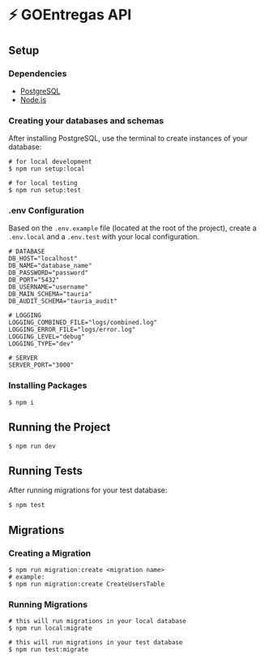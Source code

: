 # :zap: GOEntregas API

## Setup

### Dependencies

- [PostgreSQL](https://www.postgresql.org/download/)
- [Node.js](https://nodejs.org/en/download/)

### Creating your databases and schemas

After installing PostgreSQL, use the terminal to create instances of your database:

```shell
# for local development
$ npm run setup:local

# for local testing
$ npm run setup:test
```

### .env Configuration

Based on the `.env.example` file (located at the root of the project), create a `.env.local` and a `.env.test` with your local configuration.

```shell
# DATABASE
DB_HOST="localhost"
DB_NAME="database_name"
DB_PASSWORD="password"
DB_PORT="5432"
DB_USERNAME="username"
DB_MAIN_SCHEMA="tauria"
DB_AUDIT_SCHEMA="tauria_audit"

# LOGGING
LOGGING_COMBINED_FILE="logs/combined.log"
LOGGING_ERROR_FILE="logs/error.log"
LOGGING_LEVEL="debug"
LOGGING_TYPE="dev"

# SERVER
SERVER_PORT="3000"
```

### Installing Packages

```shell
$ npm i
```

## Running the Project

```shell
$ npm run dev
```

## Running Tests

After running migrations for your test database:

```shell
$ npm test
```

## Migrations

### Creating a Migration

```shell
$ npm run migration:create <migration name>
# example:
$ npm run migration:create CreateUsersTable
```

### Running Migrations

```shell
# this will run migrations in your local database
$ npm run local:migrate

# this will run migrations in your test database
$ npm run test:migrate
```
